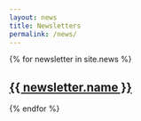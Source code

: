 ```yaml
---
layout: news
title: Newsletters
permalink: /news/
---
```


{% for newsletter in site.news %}
  <h2>
    <a href="{{host}}{{port}}{{site.baseurl}}{{ newsletter.url }}">
      {{ newsletter.name }}
    </a>
  </h2>
{% endfor %}
